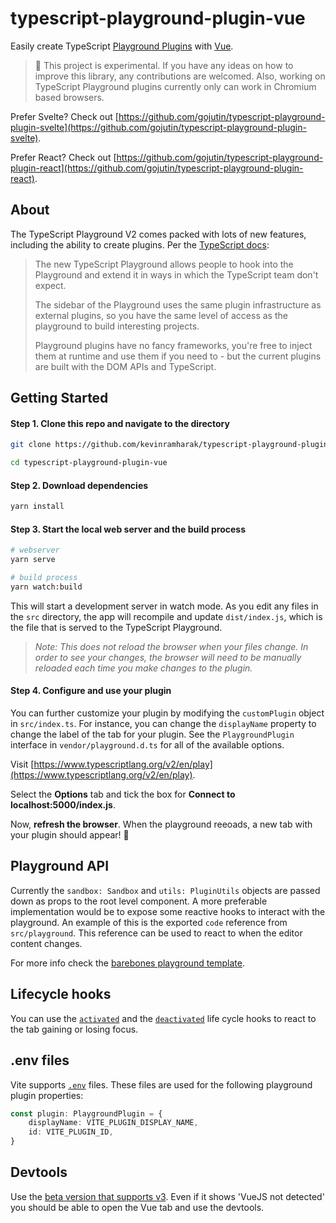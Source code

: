 
# typescript-playground-plugin-vue

Easily create TypeScript [Playground Plugins](https://www.typescriptlang.org/v2/dev/playground-plugins/) with [Vue](https://v3.vuejs.org/).

> 🚧 This project is experimental. If you have any ideas on how to improve this library, any contributions are welcomed. Also, working on TypeScript Playground plugins currently only can work in Chromium based browsers.

Prefer Svelte? Check out [https://github.com/gojutin/typescript-playground-plugin-svelte](https://github.com/gojutin/typescript-playground-plugin-svelte).

Prefer React? Check out [https://github.com/gojutin/typescript-playground-plugin-react](https://github.com/gojutin/typescript-playground-plugin-react).

## About
The TypeScript Playground V2 comes packed with lots of new features, including the ability to create plugins. Per the [TypeScript docs](https://www.typescriptlang.org/dev/playground-plugins/):

> The new TypeScript Playground allows people to hook into the Playground and extend it in ways in which the TypeScript team don't expect.
>
> The sidebar of the Playground uses the same plugin infrastructure as external plugins, so you have the same level of access as the playground to build interesting projects.
>
> Playground plugins have no fancy frameworks, you're free to inject them at runtime and use them if you need to - but the current plugins are built with the DOM APIs and TypeScript.

## Getting Started

#### Step 1. Clone this repo and navigate to the directory

```sh
git clone https://github.com/kevinramharak/typescript-playground-plugin-vue.git
```

```sh
cd typescript-playground-plugin-vue
```

#### Step 2. Download dependencies

```sh
yarn install
```

#### Step 3. Start the local web server and the build process

```sh
# webserver
yarn serve

# build process
yarn watch:build
```

This will start a development server in watch mode. As you edit any files in the `src` directory, the app will recompile and update `dist/index.js`, which is the file that is served to the TypeScript Playground.

> _Note: This does not reload the browser when your files change. In order to see your changes, the browser will need to be manually reloaded each time you make changes to the plugin._

#### Step 4. Configure and use your plugin

You can further customize your plugin by modifying the `customPlugin` object in `src/index.ts`. For instance, you can change the `displayName` property to change the label of the tab for your plugin. See the `PlaygroundPlugin` interface in `vendor/playground.d.ts` for all of the available options.

Visit [https://www.typescriptlang.org/v2/en/play](https://www.typescriptlang.org/v2/en/play).

Select the **Options** tab and tick the box for **Connect to localhost:5000/index.js**.

Now, **refresh the browser**. When the playground reeoads, a new tab with your plugin should appear! 🎉

## Playground API
Currently the `sandbox: Sandbox` and `utils: PluginUtils` objects are passed down as props to the root level component. A more preferable implementation would be to expose some reactive hooks to interact with the playground. An example of this is the exported `code` reference from `src/playground`. This reference can be used to react to when the editor content changes.

For more info check the [barebones playground template](https://github.com/microsoft/TypeScript-Website/blob/v2/packages/create-typescript-playground-plugin/template/CONTRIBUTING.md).

## Lifecycle hooks
You can use the [`activated`](https://v3.vuejs.org/api/options-lifecycle-hooks.html#activated) and the [`deactivated`](https://v3.vuejs.org/api/options-lifecycle-hooks.html#deactivated) life cycle hooks to react to the tab gaining or losing focus.

## .env files
Vite supports [`.env`](https://vitejs.dev/guide/env-and-mode.html) files. These files are used for the following playground plugin properties:
```ts
const plugin: PlaygroundPlugin = {
    displayName: VITE_PLUGIN_DISPLAY_NAME,
    id: VITE_PLUGIN_ID,
}
```

## Devtools
Use the [beta version that supports v3](https://chrome.google.com/webstore/detail/vuejs-devtools/ljjemllljcmogpfapbkkighbhhppjdbg). Even if it shows 'VueJS not detected' you should be able to open the Vue tab and use the devtools.
